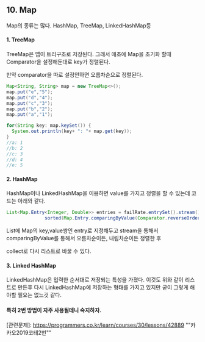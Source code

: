 ## 10. Map

Map의 종류는 많다. HashMap, TreeMap, LinkedHashMap등



#### 1. TreeMap

TreeMap은 맵이 트리구조로 저장된다. 그래서 애초에 Map을 초기화 할때 Comparator을 설정해둔대로 key가 정렬된다. 

만약 comparator을 따로 설정안하면 오름차순으로  정렬된다. 

```java
Map<String, String> map = new TreeMap<>();
map.put("e","5");
map.put("d","4");
map.put("c","3");
map.put("b","2");
map.put("a","1");

for(String key: map.keySet()) {
  System.out.println(key+ ": "+ map.get(key));
}
//a: 1
//b: 2
//c: 3
//d: 4
//e: 5
```



#### 2. HashMap

HashMap이나 LinkedHashMap을 이용하면 value를 가지고 정렬을 할 수 있는데 코드는 아래와 같다. 

```java
List<Map.Entry<Integer, Double>> entries = failRate.entrySet().stream().
              sorted(Map.Entry.comparingByValue(Comparator.reverseOrder())).collect(Collectors.toList());
```

List에 Map의 key,value쌍인 entry로 지정해두고 stream을 통해서 comparingByValue를 통해서 오름차순이든, 내림차순이든 정렬한 후 

collect로 다시 리스트로 바꿀 수 있다.



#### 3. Linked HashMap

LinkedHashMap은 입력한 순서대로 저장되는 특성을 가졌다. 이것도 위와 같이 리스트로 만든후 다시 LinkedHashMap에 저장하는 형태를 가지고 있지만 굳이 그렇게 해야할 필요는 없느것 같다. 





#### 특히 2번 방법이 자주 사용될테니 숙지하자.

[관련문제]: https://programmers.co.kr/learn/courses/30/lessons/42889	""카카오2019코테2번""



